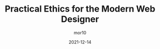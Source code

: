 ---
author: mor10
date: 2021-12-14
permalink: false
publisher: aneventapart
tags:
  - videos
  - ethics
target_url: https://aneventapart.com/news/post/practical-ethics-for-the-modern-web-designer
title: Practical Ethics for the Modern Web Designer
---